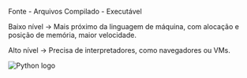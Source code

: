 Fonte - Arquivos
Compilado - Executável

Baixo nível -> Mais próximo da linguagem de máquina, com alocação e posição de memória, maior velocidade.

Alto nível -> Precisa de interpretadores, como navegadores ou VMs.

<!-- Inserir uma imagem -->
<img src="https://qph.fs.quoracdn.net/main-qimg-3cc5ed1fd1f7e4fe6472b3bb1e52268b" alt="Python logo">

